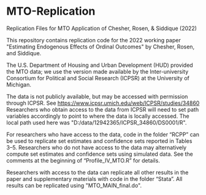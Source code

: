 # MTO-Replication
 Replication Files for MTO Application of Chesher, Rosen, & Siddique (2022)

This repository contains replication code for the 2022 working paper "Estimating Endogenous Effects of Ordinal Outcomes" by Chesher, Rosen, and Siddique.

The U.S. Department of Housing and Urban Development (HUD) provided the MTO data; we use the version made available by the Inter-university Consortium for Political and Social Research (ICPSR) at the University of Michigan.

The data is not publicly available, but may be accessed with permission through ICPSR. See https://www.icpsr.umich.edu/web/ICPSR/studies/34860
Researchers who obtain access to the data from ICPSR will need to set path variables accordingly to point to where the data is locally accessed. The local path used here was "D:/data/12942365/ICPSR_34860/DS0001/R".

For researchers who have access to the data, code in the folder “RCPP” can be used to replicate set estimates and confidence sets reported in Tables 3–5.  Researchers who do not have access to the data may alternatively compute set estimates and confidence sets using simulated data.  See the comments at the beginning of “Profile_IV_MTO.R” for details.

Researchers with access to the data can replicate all other results in the paper and supplementary materials with code in the folder “Stata”. All results can be replicated using "MTO_MAIN_final.do".